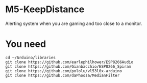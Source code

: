 # M5-KeepDistance
Alerting system when you are gaming and too close to a monitor.



# You need

```
cd ~/Arduino/libraries
git clone https://github.com/earlephilhower/ESP8266Audio
git clone https://github.com/Gianbacchio/ESP8266_Spiram
git clone https://github.com/pololu/vl53l0x-arduino
git clone https://github.com/daPhoosa/MedianFilter
```

